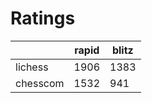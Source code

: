 # Ratings

|          | rapid | blitz |
|----------|-------|-------|
| lichess  | 1906 | 1383 |
| chesscom | 1532 | 941 |
